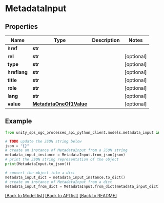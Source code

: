 # MetadataInput


## Properties

Name | Type | Description | Notes
------------ | ------------- | ------------- | -------------
**href** | **str** |  |
**rel** | **str** |  | [optional]
**type** | **str** |  | [optional]
**hreflang** | **str** |  | [optional]
**title** | **str** |  | [optional]
**role** | **str** |  | [optional]
**lang** | **str** |  | [optional]
**value** | [**MetadataOneOf1Value**](MetadataOneOf1Value.md) |  | [optional]

## Example

```python
from unity_sps_ogc_processes_api_python_client.models.metadata_input import MetadataInput

# TODO update the JSON string below
json = "{}"
# create an instance of MetadataInput from a JSON string
metadata_input_instance = MetadataInput.from_json(json)
# print the JSON string representation of the object
print(MetadataInput.to_json())

# convert the object into a dict
metadata_input_dict = metadata_input_instance.to_dict()
# create an instance of MetadataInput from a dict
metadata_input_from_dict = MetadataInput.from_dict(metadata_input_dict)
```
[[Back to Model list]](../README.md#documentation-for-models) [[Back to API list]](../README.md#documentation-for-api-endpoints) [[Back to README]](../README.md)
